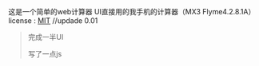 这是一个简单的web计算器
UI直接用的我手机的计算器（MX3 Flyme4.2.8.1A）
license : [MIT](http://wkcole.github.com/license)
//updade 0.01

> 完成一半UI
>
> 写了一点js

